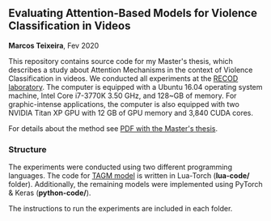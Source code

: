 Evaluating Attention-Based Models for Violence Classification in Videos
------------------------------------------------------------
**Marcos Teixeira**, Fev 2020

This repository contains source code for my Master's thesis, which describes a study about Attention Mechanisms in the context of Violence Classification in videos. We conducted all experiments at the [RECOD laboratory](https://recodbr.wordpress.com). The computer is equipped with a Ubuntu 16.04 operating system machine, Intel Core i7-3770K 3.50 GHz, and 128~GB of memory. For graphic-intense applications, the computer is also equipped with two NVIDIA Titan XP GPU with 12 GB of GPU memory and 3,840 CUDA cores. 

For details about the method see [PDF with the Master's thesis](https://drive.google.com/file/d/1SfwYSlannkKXnHxuOlJodt2baYoow6-g/view?usp=sharing).


### Structure
The experiments were conducted using two different programming languages. The code for [TAGM model](https://openaccess.thecvf.com/content_cvpr_2017/html/Pei_Temporal_Attention-Gated_Model_CVPR_2017_paper.html) is written in Lua-Torch (**lua-code/** folder). Additionally, the remaining models were implemented using PyTorch & Keras (**python-code/**).

The instructions to run the experiments are included in each folder.